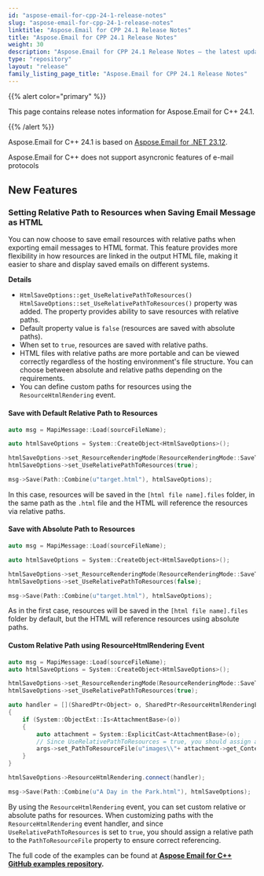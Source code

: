```yaml
---
id: "aspose-email-for-cpp-24-1-release-notes"
slug: "aspose-email-for-cpp-24-1-release-notes"
linktitle: "Aspose.Email for CPP 24.1 Release Notes"
title: "Aspose.Email for CPP 24.1 Release Notes"
weight: 30
description: "Aspose.Email for CPP 24.1 Release Notes – the latest updates and fixes."
type: "repository"
layout: "release"
family_listing_page_title: "Aspose.Email for CPP 24.1 Release Notes"
---
```


{{% alert color="primary" %}}

This page contains release notes information for Aspose.Email for C++ 24.1.

{{% /alert %}}

Aspose.Email for C++ 24.1 is based on [Aspose.Email for .NET 23.12](/email/net/release-notes/2023/aspose-email-for-net-23-12-release-notes/).

Aspose.Email for C++ does not support asyncronic features of e-mail protocols


## **New Features**

### **Setting Relative Path to Resources when Saving Email Message as HTML**

You can now choose to save email resources with relative paths when exporting email messages to HTML format. This feature provides more flexibility in how resources are linked in the output HTML file, making it easier to share and display saved emails on different systems.

**Details**

- `HtmlSaveOptions::get_UseRelativePathToResources() HtmlSaveOptions::set_UseRelativePathToResources()` property was added. The property provides ability to save resources with relative paths.
- Default property value is `false` (resources are saved with absolute paths).
- When set to `true`, resources are saved with relative paths.
- HTML files with relative paths are more portable and can be viewed correctly regardless of the hosting environment's file structure. 
  You can choose between absolute and relative paths depending on the requirements.
- You can define custom paths for resources using the `ResourceHtmlRendering` event.

#### Save with Default Relative Path to Resources

```cpp
auto msg = MapiMessage::Load(sourceFileName);

auto htmlSaveOptions = System::CreateObject<HtmlSaveOptions>();

htmlSaveOptions->set_ResourceRenderingMode(ResourceRenderingMode::SaveToFile);
htmlSaveOptions->set_UseRelativePathToResources(true);

msg->Save(Path::Combine(u"target.html"), htmlSaveOptions);
```

In this case, resources will be saved in the `[html file name].files` folder, in the same path as the `.html` file and the HTML will reference the resources via relative paths.

#### Save with Absolute Path to Resources

```cpp
auto msg = MapiMessage::Load(sourceFileName);

auto htmlSaveOptions = System::CreateObject<HtmlSaveOptions>();

htmlSaveOptions->set_ResourceRenderingMode(ResourceRenderingMode::SaveToFile);
htmlSaveOptions->set_UseRelativePathToResources(false);

msg->Save(Path::Combine(u"target.html"), htmlSaveOptions);
```

As in the first case, resources will be saved in the `[html file name].files` folder by default, but the HTML will reference resources using absolute paths.

#### Custom Relative Path using ResourceHtmlRendering Event

```cpp
auto msg = MapiMessage::Load(sourceFileName);
auto htmlSaveOptions = System::CreateObject<HtmlSaveOptions>();

htmlSaveOptions->set_ResourceRenderingMode(ResourceRenderingMode::SaveToFile);
htmlSaveOptions->set_UseRelativePathToResources(true);

auto handler = [](SharedPtr<Object> o, SharedPtr<ResourceHtmlRenderingEventArgs> args)
{
    if (System::ObjectExt::Is<AttachmentBase>(o))
    {
        auto attachment = System::ExplicitCast<AttachmentBase>(o);
        // Since UseRelativePathToResources = true, you should assign a relative path to the PathToResourceFile property.
        args->set_PathToResourceFile(u"images\\"+ attachment->get_ContentType()->get_Name()) = $@"images\{attachment.ContentType.Name}";
    }
}

htmlSaveOptions->ResourceHtmlRendering.connect(handler);

msg->Save(Path::Combine(u"A Day in the Park.html"), htmlSaveOptions);
```

By using the `ResourceHtmlRendering` event, you can set custom relative or absolute paths for resources. When customizing paths with the `ResourceHtmlRendering` event handler, and since `UseRelativePathToResources` is set to `true`, you should assign a relative path to the `PathToResourceFile` property to ensure correct referencing.


The full code of the examples can be found at **[Aspose Email for C++ GitHub examples repository](https://github.com/aspose-email/Aspose.Email-for-C).**
